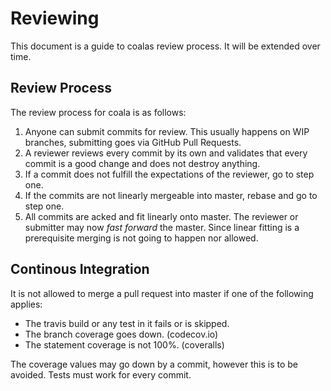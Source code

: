 Reviewing
=========

This document is a guide to coalas review process. It will be extended over
time.

Review Process
--------------

The review process for coala is as follows:

1. Anyone can submit commits for review. This usually happens on WIP branches,
   submitting goes via GitHub Pull Requests.
2. A reviewer reviews every commit by its own and validates that every commit
   is a good change and does not destroy anything.
3. If a commit does not fulfill the expectations of the reviewer, go to step
   one.
4. If the commits are not linearly mergeable into master, rebase and go to step
   one.
5. All commits are acked and fit linearly onto master. The reviewer or
   submitter may now _fast forward_ the master. Since linear fitting is a
   prerequisite merging is not going to happen nor allowed.

Continous Integration
---------------------

It is not allowed to merge a pull request into master if one of the following
applies:

 * The travis build or any test in it fails or is skipped.
 * The branch coverage goes down. (codecov.io)
 * The statement coverage is not 100%. (coveralls)

The coverage values may go down by a commit, however this is to be avoided.
Tests must work for every commit.
